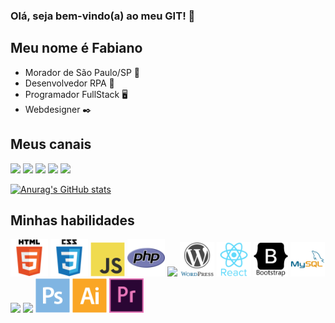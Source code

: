 ### Olá, seja bem-vindo(a) ao meu GIT! :vulcan_salute:
## Meu nome é Fabiano
- Morador de São Paulo/SP :house_with_garden:
- Desenvolvedor RPA :robot:
- Programador FullStack :desktop_computer:
- Webdesigner :black_nib:




## Meus canais
<a href="https://www.linkedin.com/in/fabiano-ssantos-25925a22/" target="_blank"><img width="70"  src="https://cdn-icons-png.flaticon.com/512/1383/1383262.png"></a>        <a href="https://web.facebook.com/fabiano.silvasantos.96/" target="_blank"><img width="70" src="https://cdn-icons-png.flaticon.com/512/725/725289.png"></a>    <a href="https://www.instagram.com/fabianossantos/" target="_blank"><img width="70"  src="https://cdn-icons-png.flaticon.com/512/255/255318.png"></a>    <a href="https://twitter.com/fabiano_ssantos" target="_blank"><img width="70" src="https://cdn-icons-png.flaticon.com/512/356/356025.png"></a>    <a href="https://www.behance.net/fabianossantos" target="_blank"><img width="70"  src="https://cdn-icons-png.flaticon.com/512/255/255308.png"></a> 



[![Anurag's GitHub stats](https://github-readme-stats.vercel.app/api?username=fabianosantos79&show_icons=true&theme=transparent)](https://github.com/fabianosantos79/github-readme-stats)



## Minhas habilidades
<img width="60" src="https://raw.githubusercontent.com/devicons/devicon/master/icons/html5/html5-original-wordmark.svg" />  <img width="60" src="https://raw.githubusercontent.com/devicons/devicon/master/icons/css3/css3-original-wordmark.svg" />  <img width="55" src="https://raw.githubusercontent.com/devicons/devicon/master/icons/javascript/javascript-original.svg" />  <img width="60" src="https://raw.githubusercontent.com/devicons/devicon/master/icons/php/php-original.svg" />  <img width="60" 
src="https://cdn.jsdelivr.net/gh/devicons/devicon/icons/java/java-original-wordmark.svg" />  <img width="55" src="https://raw.githubusercontent.com/devicons/devicon/master/icons/wordpress/wordpress-original.svg" />  <img width="55" src="https://raw.githubusercontent.com/devicons/devicon/master/icons/react/react-original-wordmark.svg" />  <img width="55" src="https://raw.githubusercontent.com/devicons/devicon/master/icons/bootstrap/bootstrap-plain-wordmark.svg" />  <img width="55" src="https://raw.githubusercontent.com/devicons/devicon/master/icons/mysql/mysql-original-wordmark.svg" />  <img width="55" src="https://cdn.jsdelivr.net/gh/devicons/devicon/icons/sass/sass-original.svg" />  <img width="55" 
src="https://cdn.jsdelivr.net/gh/devicons/devicon/icons/typescript/typescript-original.svg" />  <img width="55" 
src="https://raw.githubusercontent.com/devicons/devicon/master/icons/photoshop/photoshop-plain.svg" />  <img width="55" src="https://raw.githubusercontent.com/devicons/devicon/master/icons/illustrator/illustrator-plain.svg" />  <img width="55" src="https://raw.githubusercontent.com/devicons/devicon/master/icons/premierepro/premierepro-original.svg" />







<!--
**fabianosantos79/fabianosantos79** is a ✨ _special_ ✨ repository because its `README.md` (this file) appears on your GitHub profile.

Here are some ideas to get you started:

- 🔭 I’m currently working on ...
- 🌱 I’m currently learning ...
- 👯 I’m looking to collaborate on ...
- 🤔 I’m looking for help with ...
- 💬 Ask me about ...
- 📫 How to reach me: ...
- 😄 Pronouns: ...
- ⚡ Fun fact: ...
-->
